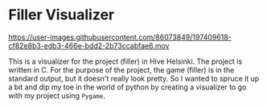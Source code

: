 # Filler Visualizer

https://user-images.githubusercontent.com/86073849/197409618-cf82e8b3-edb3-466e-bdd2-2b73ccabfae6.mov 

This is a visualizer for the project (filler) in Hive Helsinki. The project is written in C. For the purpose of the project, the game (filler) is
in the standard output, but it doesn't really look pretty. So I wanted to spruce it up a bit and dip my toe in the world of python by creating
a visualizer to go with my project using `Pygame`.
